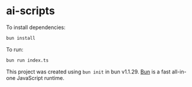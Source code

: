 # ai-scripts

To install dependencies:

```bash
bun install
```

To run:

```bash
bun run index.ts
```

This project was created using `bun init` in bun v1.1.29. [Bun](https://bun.sh) is a fast all-in-one JavaScript runtime.
